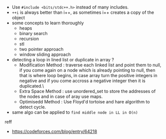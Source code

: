 - Use `#include <bits/stdc++.h>` instead of many includes.
- `++i` is always better than i++, as sometimes i++ creates a copy of the object
- some concepts to learn thoroughly
    - heaps
    - binary search
    - recursion
    - stl
    - two pointer approach
    - window sliding approach
- detecting a loop in lined list or duplicate in array ?
    - Modification Method : traverse each linked list and point them to null, if you come again on a node which is already pointing to null, then that is where loop begins, in case array turn the positive integers in negative and if you come accross a negative integer then it is duplicated.\
    - Extra Space Method : use unordered_set to store the addresses of the nodes and in case of aray use maps. 
    - Optimisedd Method : Use Floyd'd tortoise and hare algorithm to detect cycle. 
- same algo can be applied to `find middle node in LL in O(n)`

reff
- https://codeforces.com/blog/entry/64218